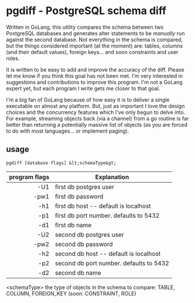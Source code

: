 # pgdiff - PostgreSQL schema diff

Written in GoLang, this utility compares the schema between two PostgreSQL databases and generates alter statements to be *manually* run against the second database.  Not everything in the schema is compared, but the things considered important (at the moment) are: tables, columns (and their default values), foreign keys... and soon constraints and user roles. 

It is written to be easy to add and improve the accuracy of the diff.  Please let me know if you think this goal has not been met.  I'm very interested in suggestions and contributions to improve this program.  I'm not a GoLang expert yet, but each program I write gets me closer to that goal.

I'm a big fan of GoLang because of how easy it is to deliver a single executable on almost any platform.  But, just as important I love the design choices and the concurrency features which I've only begun to delve into.  For example, streaming objects back (via a channel) from a go routine is far better than returning a potentially massive list of objects (as you are forced to do with most languages... or implement paging).

<!-- A couple of binaries to save you the effort: [Mac](https://github.com/joncrlsn/pgdiff/raw/master/bin-osx/pgdiff "OSX version") -->

## usage

	pgdiff [database flags] &lt;schemaType&gt;


 program flags | Explanation 
-------------: | ------------------------------------
  -U1          | first db postgres user
  -pw1         | first db password
  -h1          | first db host -- default is localhost
  -p1          | first db port number.  defaults to 5432
  -d1          | first db name
  -U2          | second db postgres user
  -pw2         | second db password
  -h2          | second db host -- default is localhost
  -p2          | second db port number.  defaults to 5432
  -d2          | second db name

&lt;schemaType&gt; the type of objects in the schema to compare: TABLE, COLUMN, FOREIGN_KEY (soon: CONSTRAINT, ROLE)